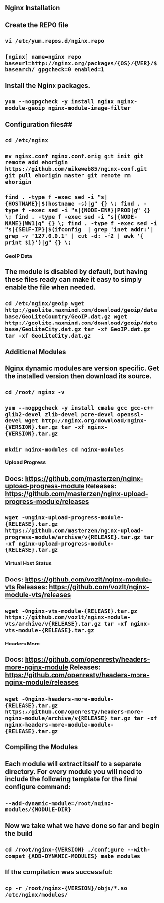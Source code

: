 ## Nginx Installation
Create the REPO file
---
`vi /etc/yum.repos.d/nginx.repo`
---
`[nginx]
name=nginx repo
baseurl=http://nginx.org/packages/{OS}/{VER}/$basearch/
gpgcheck=0
enabled=1`
---

Install the Nginx packages.
---
`yum --nogpgcheck -y install nginx nginx-module-geoip nginx-module-image-filter`
---


## Configuration files##
`cd /etc/nginx`
---
`mv nginx.conf nginx.conf.orig
git init
git remote add ehorigin https://github.com/mikeweb85/nginx-conf.git
git pull ehorigin master
git remote rm ehorigin`
---
`find . -type f -exec sed -i "s|{HOSTNAME}|$(hostname -s)|g" {} \;
find . -type f -exec sed -i "s|{NODE-ENV}|PROD|g" {} \;
find . -type f -exec sed -i "s|{NODE-NAME}|WW1|g" {} \;
find . -type f -exec sed -i "s|{SELF-IP}|$(ifconfig  | grep 'inet addr:'| grep -v '127.0.0.1' | cut -d: -f2 | awk '{ print $1}')|g" {} \;`
---

### GeoIP Data ###
The module is disabled by default, but having these files ready can make it easy to simply enable the file when needed.
---
`cd /etc/nginx/geoip
wget http://geolite.maxmind.com/download/geoip/database/GeoLiteCountry/GeoIP.dat.gz
wget http://geolite.maxmind.com/download/geoip/database/GeoLiteCity.dat.gz
tar -xf GeoIP.dat.gz
tar -xf GeoLiteCity.dat.gz`
---


## Additional Modules ##
Nginx dynamic modules are version specific. Get the installed version then download its source.
---
`cd /root/
nginx -v`
---
`yum --nogpgcheck -y install cmake gcc gcc-c++ glib2-devel zlib-devel pcre-devel openssl-devel
wget http://nginx.org/download/nginx-{VERSION}.tar.gz
tar -xf nginx-{VERSION}.tar.gz`
---
`mkdir nginx-modules
cd nginx-modules`
---

### Upload Progress ###
Docs: https://github.com/masterzen/nginx-upload-progress-module
Releases: https://github.com/masterzen/nginx-upload-progress-module/releases
---
`wget -Onginx-upload-progress-module-{RELEASE}.tar.gz  https://github.com/masterzen/nginx-upload-progress-module/archive/v{RELEASE}.tar.gz
tar -xf nginx-upload-progress-module-{RELEASE}.tar.gz`
---

### Virtual Host Status ###
Docs: https://github.com/vozlt/nginx-module-vts
Releases: https://github.com/vozlt/nginx-module-vts/releases
---
`wget -Onginx-vts-module-{RELEASE}.tar.gz  https://github.com/vozlt/nginx-module-vts/archive/v{RELEASE}.tar.gz
tar -xf nginx-vts-module-{RELEASE}.tar.gz`
---

### Headers More ###
Docs: https://github.com/openresty/headers-more-nginx-module
Releases: https://github.com/openresty/headers-more-nginx-module/releases
---
`wget -Onginx-headers-more-module-{RELEASE}.tar.gz  https://github.com/openresty/headers-more-nginx-module/archive/v{RELEASE}.tar.gz
tar -xf nginx-headers-more-module-module-{RELEASE}.tar.gz`
---

## Compiling the Modules ##
Each module will extract itself to a separate directory. For every module you will need to include the following template for the final configure command:
---
``--add-dynamic-module=/root/nginx-modules/{MODULE-DIR}``
---

Now we take what we have done so far and begin the build
---
`cd /root/nginx-{VERSION}
./configure --with-compat {ADD-DYNAMIC-MODULES}
make modules`
---

If the compilation was successful:
---
`cp -r /root/nginx-{VERSION}/objs/*.so /etc/nginx/modules/`
---
